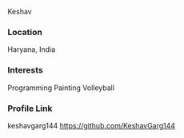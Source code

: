 Keshav


### Location

Haryana, India

### Interests

Programming
Painting
Volleyball

### Profile Link

keshavgarg144
https://github.com/KeshavGarg144

